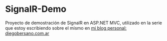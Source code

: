 # SignalR-Demo
Proyecto de demostración de SignalR en ASP.NET MVC, utilizado en la serie que estoy escribiendo sobre el mismo en [mi blog personal: diegobersano.com.ar](http://diegobersano.com.ar)